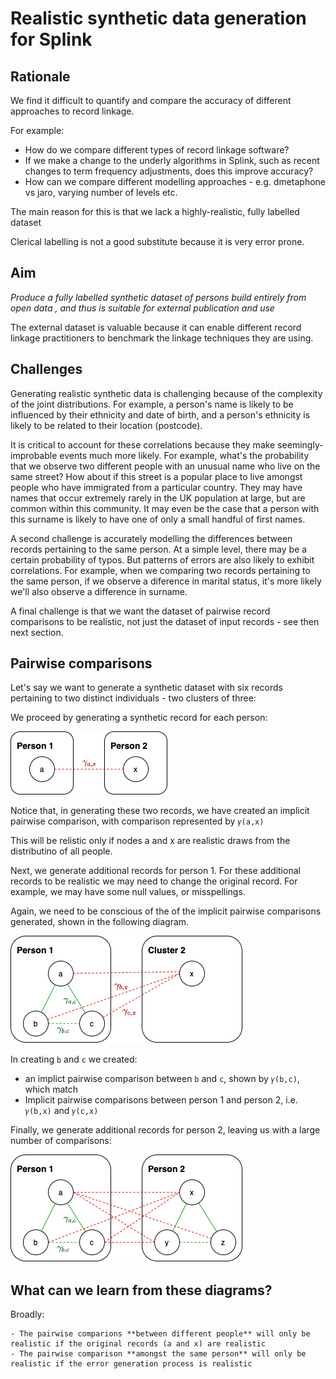 # Realistic synthetic data generation for Splink

## Rationale

We find it difficult to quantify and compare the accuracy of different approaches to record linkage.

For example:
- How do we compare different types of record linkage software?
- If we make a change to the underly algorithms in Splink, such as recent changes to term frequency adjustments, does this improve accuracy?
- How can we compare different modelling approaches - e.g. dmetaphone vs jaro, varying number of levels etc.

The main reason for this is that we lack a highly-realistic, fully labelled dataset

Clerical labelling is not a good substitute because it is very error prone.

## Aim

*Produce a fully labelled synthetic dataset of persons build entirely from open data , and thus is suitable for external publication and use*

The external dataset is valuable because it can enable different record linkage practitioners to benchmark the linkage techniques they are using.

## Challenges

Generating realistic synthetic data is challenging because of the complexity of the joint distributions.  For example, a person's name is likely to be influenced by their ethnicity and date of birth, and a person's ethnicity is likely to be related to their location (postcode).

It is critical to account for these correlations because they make seemingly-improbable events much more likely.  For example, what's the probability that we observe two different people with an unusual name who live on the same street?  How about if this street is a popular place to live amongst people who have immigrated from a particular country.  They may have names that occur extremely rarely in the UK population at large, but are common within this community.  It may even be the case that a person with this surname is likely to have one of only a small handful of first names.

A second challenge is accurately modelling the differences between records pertaining to the same person.  At a simple level, there may be a certain probability of typos.  But patterns of errors are also likely to exhibit correlations.  For example, when we comparing two records pertaining to the same person, if we observe a diference in marital status, it's more likely we'll also observe a difference in surname.

A final challenge is that we want the dataset of pairwise record comparisons to be realistic, not just the dataset of input records - see then next section.

## Pairwise comparisons

Let's say we want to generate a synthetic dataset with six records pertaining to two distinct individuals - two clusters of three:

We proceed by generating a synthetic record for each person:

![](diagram_1.drawio.png )


Notice that, in generating these two records, we have created an implicit pairwise comparison, with comparison represented by `𝛾(a,x)`

This will be relistic only if nodes a and x are realistic draws from the distributino of all people.

Next, we generate additional records for person 1.  For these additional records to be realistic we may need to change the original record.  For example, we may have some null values, or misspellings.

Again, we need to be conscious of the of the implicit pairwise comparisons generated, shown in the following diagram.

![](diagram_2.drawio.png )

In creating `b` and `c` we created:

- an implict pairwise comparison between `b` and `c`, shown by `𝛾(b,c)`, which match
- Implicit pairwise comparisons  between person 1 and person 2, i.e. `𝛾(b,x)` and `𝛾(c,x)`

Finally, we generate additional records for person 2, leaving us with a large number of comparisons:

![](clusters.drawio.png )

## What can we learn from these diagrams?

Broadly:

    - The pairwise comparions **between different people** will only be realistic if the original records (a and x) are realistic
    - The pairwise comparison **amongst the same person** will only be realistic if the error generation process is realistic


